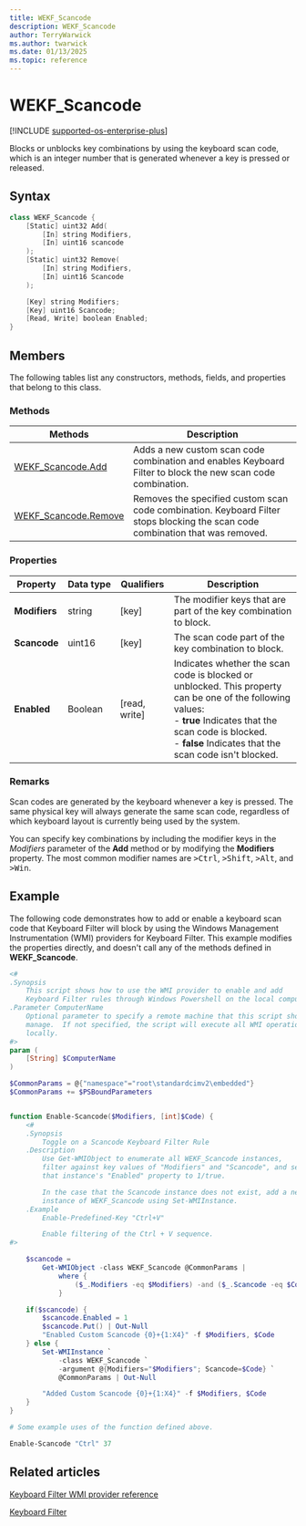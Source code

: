 ```yaml
---
title: WEKF_Scancode
description: WEKF_Scancode
author: TerryWarwick
ms.author: twarwick
ms.date: 01/13/2025
ms.topic: reference
---
```


# WEKF_Scancode

[!INCLUDE [supported-os-enterprise-plus](../../../includes/iot/supported-os-enterprise-plus.md)]

Blocks or unblocks key combinations by using the keyboard scan code, which is an integer number that is generated whenever a key is pressed or released.

## Syntax

```powershell
class WEKF_Scancode {
    [Static] uint32 Add(
        [In] string Modifiers,
        [In] uint16 scancode
    );
    [Static] uint32 Remove(
        [In] string Modifiers,
        [In] uint16 Scancode
    );

    [Key] string Modifiers;
    [Key] uint16 Scancode;
    [Read, Write] boolean Enabled;
}
```

## Members

The following tables list any constructors, methods, fields, and properties that belong to this class.

### Methods

| Methods | Description |
|---------|-------------|
| [WEKF_Scancode.Add](wekf-scancodeadd.md) | Adds a new custom scan code combination and enables Keyboard Filter to block the new scan code combination. |
| [WEKF_Scancode.Remove](wekf-scancoderemove.md) | Removes the specified custom scan code combination. Keyboard Filter stops blocking the scan code combination that was removed. |

### Properties

| Property | Data&nbsp;type | Qualifiers | Description |
|----------|----------------|------------|-------------|
| **Modifiers** | string | [key] | The modifier keys that are part of the key combination to block. |
| **Scancode** | uint16 | [key] | The scan code part of the key combination to block. |
| **Enabled** | Boolean | [read, write] | Indicates whether the scan code is blocked or unblocked. This property can be one of the following values:</br>- **true** Indicates that the scan code is blocked.</br>- **false** Indicates that the scan code isn't blocked. |

### Remarks

Scan codes are generated by the keyboard whenever a key is pressed. The same physical key will always generate the same scan code, regardless of which keyboard layout is currently being used by the system.

You can specify key combinations by including the modifier keys in the *Modifiers* parameter of the **Add** method or by modifying the **Modifiers** property. The most common modifier names are <kbd>>Ctrl</kbd>, <kbd>>Shift</kbd>, <kbd>>Alt</kbd>, and <kbd>>Win</kbd>.

## Example

The following code demonstrates how to add or enable a keyboard scan code that Keyboard Filter will block by using the Windows Management Instrumentation (WMI) providers for Keyboard Filter. This example modifies the properties directly, and doesn't call any of the methods defined in **WEKF_Scancode**.

```powershell
<#
.Synopsis
    This script shows how to use the WMI provider to enable and add
    Keyboard Filter rules through Windows Powershell on the local computer.
.Parameter ComputerName
    Optional parameter to specify a remote machine that this script should
    manage.  If not specified, the script will execute all WMI operations
    locally.
#>
param (
    [String] $ComputerName
)

$CommonParams = @{"namespace"="root\standardcimv2\embedded"}
$CommonParams += $PSBoundParameters


function Enable-Scancode($Modifiers, [int]$Code) {
    <#
    .Synopsis
        Toggle on a Scancode Keyboard Filter Rule
    .Description
        Use Get-WMIObject to enumerate all WEKF_Scancode instances,
        filter against key values of "Modifiers" and "Scancode", and set
        that instance's "Enabled" property to 1/true.

        In the case that the Scancode instance does not exist, add a new
        instance of WEKF_Scancode using Set-WMIInstance.
    .Example
        Enable-Predefined-Key "Ctrl+V"

        Enable filtering of the Ctrl + V sequence.
#>

    $scancode =
        Get-WMIObject -class WEKF_Scancode @CommonParams |
            where {
                ($_.Modifiers -eq $Modifiers) -and ($_.Scancode -eq $Code)
            }

    if($scancode) {
        $scancode.Enabled = 1
        $scancode.Put() | Out-Null
        "Enabled Custom Scancode {0}+{1:X4}" -f $Modifiers, $Code
    } else {
        Set-WMIInstance `
            -class WEKF_Scancode `
            -argument @{Modifiers="$Modifiers"; Scancode=$Code} `
            @CommonParams | Out-Null

        "Added Custom Scancode {0}+{1:X4}" -f $Modifiers, $Code
    }
}

# Some example uses of the function defined above.

Enable-Scancode "Ctrl" 37
```

## Related articles

[Keyboard Filter WMI provider reference](keyboardfilter-wmi-provider-reference.md)

[Keyboard Filter](index.md)
